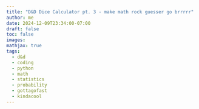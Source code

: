 ```yaml
---
title: "D&D Dice Calculator pt. 3 - make math rock guesser go brrrrr"
author: me
date: 2024-12-09T23:34:00-07:00
draft: false
toc: false
images:
mathjax: true
tags: 
  - d&d
  - coding
  - python
  - math
  - statistics
  - probability
  - gottagofast
  - kindacool
---
```

